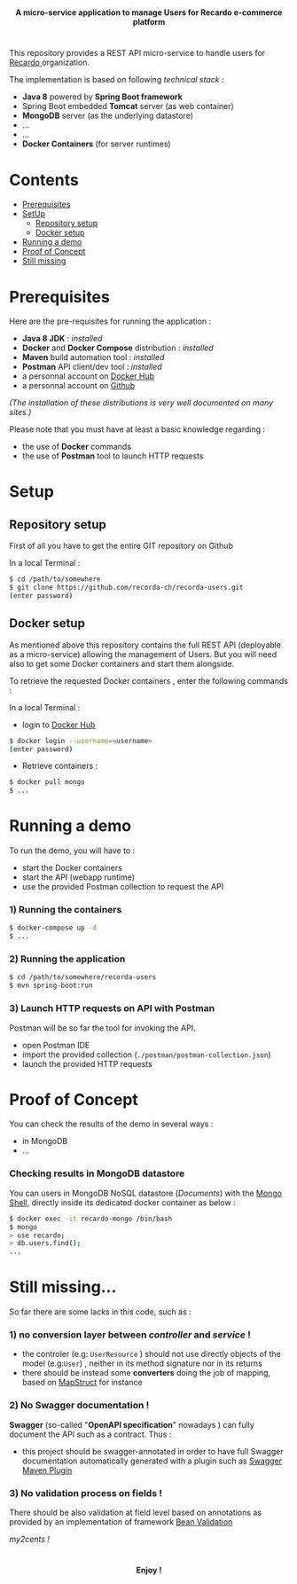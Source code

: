 #  
  
<p align="center">  
    <strong>A micro-service application to manage Users for Recardo e-commerce platform</strong>  
</p>  
  
#  
  
  
This repository provides a REST API micro-service to handle users for [Recardo ](https://github.com/recorda-ch) organization.   
  
The implementation is based on following *technical stack* :  
- **Java 8** powered by **Spring Boot framework**  
- Spring Boot embedded **Tomcat** server (as web container)  
- **MongoDB** server (as the underlying datastore)  
- ...  
- ...  
- **Docker Containers** (for server runtimes)  
  
# Contents  
  
- [Prerequisites](#prerequisites)  
- [SetUp](#setup)  
  - [Repository setup](#repository-setup)   
  - [Docker setup](#docker-setup)   
- [Running a demo](#running-a-demo)  
- [Proof of Concept](#proof-of-concept)  
- [Still missing](#still-missing...)  
  
# Prerequisites  
Here are the pre-requisites for running the application :  
- **Java 8 JDK** : *installed*  
- **Docker** and **Docker Compose** distribution : *installed*  
- **Maven** build automation tool : *installed*  
- **Postman** API client/dev tool : *installed*  
- a personnal account on [Docker Hub](https://hub.docker.com/)   
- a personnal account on [Github](https://github.com/)  
  
*(The installation of these distributions is very well documented on many sites.)*  
  
Please note that you must have at least a basic knowledge regarding :  
- the use of **Docker** commands  
- the use of **Postman** tool to launch HTTP requests  
  
  
# Setup  
  
## Repository setup  
First of all you have to get the entire GIT repository on Github  
  
In a local Terminal :  
```bash  
$ cd /path/to/somewhere  
$ git clone https://github.com/recorda-ch/recorda-users.git  
(enter password)  
```  
  
## Docker setup  
As mentioned above this repository contains the full REST API (deployable as a micro-service) allowing the management of Users. But you will need also to get some Docker containers and start them alongside.  
  
To retrieve the requested Docker containers , enter the following commands :  
  
In a local Terminal :  
- login to [Docker Hub](https://hub.docker.com/)   
```bash  
$ docker login --username=<username>  
(enter password)  
```  
- Retrieve containers :  
```bash  
$ docker pull mongo  
$ ...  
```  
  
# Running a demo  
  
To run the demo, you will have to :  
- start the Docker containers  
- start the API (webapp runtime)  
- use the provided Postman collection to request the API  
  
### 1) Running the containers  
```bash  
$ docker-compose up -d  
$ ...  
```  
### 2) Running the application  
```bash  
$ cd /path/to/somewhere/recorda-users  
$ mvn spring-boot:run  
```  
### 3) Launch HTTP requests on API with Postman  
Postman will be so far the tool for invoking the API.  
- open Postman IDE  
- import the provided collection (``./postman/postman-collection.json``)  
- launch the provided HTTP requests   
  
# Proof of Concept  
  
You can check the results of the demo in several ways :  
 - in MongoDB  
 - ...  

### Checking results in MongoDB datastore  
You can users in MongoDB NoSQL datastore (*Documents*) with the [Mongo Shell](https://docs.mongodb.com/manual/mongo/), directly inside its dedicated docker container as below :  
```bash  
$ docker exec -it recardo-mongo /bin/bash  
$ mongo  
> use recardo;  
> db.users.find();  
...  
```  

# Still missing...

So far there are some lacks in this code, such as :

### 1) no conversion layer between *controller* and *service* !
- the controler (e.g: ``UserResource`` ) should not use directly objects of the model (e.g:``User``) , neither in its method signature nor in its returns
- there should be instead some **converters** doing the job of mapping, based on [MapStruct](https://mapstruct.org/) for instance

### 2) No Swagger documentation !
**Swagger** (so-called "**OpenAPI specification**" nowadays ) can fully document the API such as a contract.
Thus :
- this project should be swagger-annotated in order to have full Swagger documentation automatically generated with a plugin such as [Swagger Maven Plugin](https://github.com/kongchen/swagger-maven-plugin)

### 3) No validation process on fields !
There should be also validation at field level based on annotations as provided by an implementation of framework [Bean Validation](https://beanvalidation.org/)


*my2cents !*

#
 <p align="center">  
    <strong>Enjoy !</strong>  
</p>  
  
#